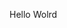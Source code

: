 Hello Wolrd




















































































































































































































































































































































































































































































































































































































































































































































































































































































































































































































































































































































































































